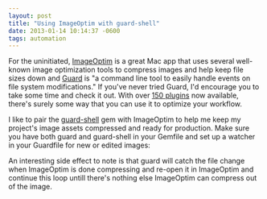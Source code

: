```yaml
---
layout: post
title: "Using ImageOptim with guard-shell"
date: 2013-01-14 10:14:37 -0600
tags: automation
---
```


For the uninitiated, [ImageOptim][imageoptim] is a great Mac app that uses several well-known image optimization tools to compress images and help keep file sizes down and [Guard][guard] is "a command line tool to easily handle events on file system modifications." If you've never tried Guard, I'd encourage you to take some time and check it out. With over [150 plugins][guardplugins] now available, there's surely some way that you can use it to optimize your workflow.

I like to pair the [guard-shell][guardshell] gem with ImageOptim to help me keep my project's image assets compressed and ready for production. Make sure you have both guard and guard-shell in your Gemfile and set up a watcher in your Guardfile for new or edited images:

<script src="https://gist.github.com/4503714.js"></script>

An interesting side effect to note is that guard will catch the file change when ImageOptim is done compressing and re-open it in ImageOptim and continue this loop untill there's nothing else ImageOptim can compress out of the image.

[imageoptim]: http://imageoptim.com 'ImageOptim — make websites and apps load faster (Mac app)'
[guard]: https://github.com/guard/guard 'Guard is a command line tool to easily handle events on file system modifications.'
[guardshell]: https://github.com/guard/guard-shell
[guardplugins]: https://rubygems.org/search?query=guard-
